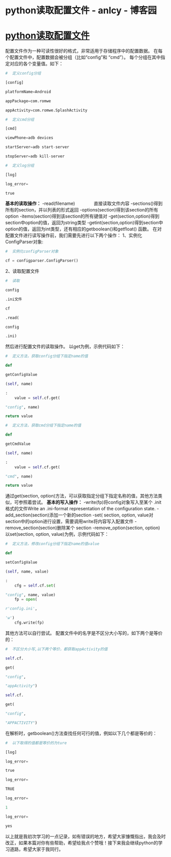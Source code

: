 
# python读取配置文件 - anlcy - 博客园






# [python读取配置文件](https://www.cnblogs.com/camilla/p/7234657.html)
配置文件作为一种可读性很好的格式，非常适用于存储程序中的配置数据。 在每个配置文件中，配置数据会被分组（比如“config”和 “cmd”）。 每个分组在其中指定对应的各个变量值。如下：
```python
#  定义config分组
```
```python
[config]
```
```python
platformName=Android
```
```python
appPackage=com.romwe
```
```python
appActivity=com.romwe.SplashActivity
```
```python
#  定义cmd分组
```
```python
[cmd]
```
```python
viewPhone=adb devices
```
```python
startServer=adb start-server
```
```python
stopServer=adb kill-server
```
```python
#  定义log分组
```
```python
[log]
```
```python
log_error=
```
```python
true
```
**基本的读取操作：**
-read(filename)               直接读取文件内容
-sections()得到所有的section，并以列表的形式返回
-options(section)得到该section的所有option
-items(section)得到该section的所有键值对
-get(section,option)得到section中option的值，返回为string类型
-getint(section,option)得到section中option的值，返回为int类型，还有相应的getboolean()和getfloat() 函数。
在对配置文件进行读写操作前，我们需要先进行以下两个操作：
1、实例化ConfigParser对象:
```python
#  实例化configParser对象
```
```python
cf = configparser.ConfigParser()
```
2、读取配置文件
```python
#  读取
```
```python
config
```
```python
.ini文件
```
```python
cf
```
```python
.read(
```
```python
config
```
```python
.ini)
```
然后进行配置文件的读取操作。
以get为例，示例代码如下：
```python
#  定义方法，获取config分组下指定name的值
```
```python
def
```
```python
getConfigValue
```
```python
(self, name)
```
```python
:
    value = self.cf.get(
```
```python
"config", name)
```
```python
return value
```
```python
#  定义方法，获取cmd分组下指定name的值
```
```python
def
```
```python
getCmdValue
```
```python
(self, name)
```
```python
:
    value = self.cf.get(
```
```python
"cmd", name)
```
```python
return value
```
通过get(section, option)方法，可以获取指定分组下指定名称的值，其他方法类似，可参照着尝试。
**基本的写入操作：**
-write(fp)将config对象写入至某个 .init 格式的文件Write an .ini-format representation of the configuration state.
-add_section(section)添加一个新的section
-set( section, option, value对section中的option进行设置，需要调用write将内容写入配置文件
-remove_section(section)删除某个 section
-remove_option(section, option)
以set(section, option, value)为例，示例代码如下：
```python
#  定义方法，修改config分组下指定name的值value
```
```python
def
```
```python
setConfigValue
```
```python
(self, name, value)
```
```python
:
    cfg = self.cf.set(
```
```python
"config", name, value)
    fp = open(
```
```python
r'config.ini',
```
```python
'w')
    cfg.write(fp)
```
其他方法可以自行尝试。
配置文件中的名字是不区分大小写的，如下两个是等价的：
```python
#  不区分大小写,以下两个等价，都获取appActivity的值
```
```python
self.cf.
```
```python
get(
```
```python
"config",
```
```python
"appActivity")
```
```python
self.cf.
```
```python
get(
```
```python
"config",
```
```python
"APPACTIVITY")
```
在解析时，getboolean()方法查找任何可行的值，例如以下几个都是等价的：
```python
#  以下取得的值都是等价的为ture
```
```python
[log]
```
```python
log_error=
```
```python
true
```
```python
log_error=
```
```python
TRUE
```
```python
log_error=
```
```python
1
```
```python
log_error=
```
```python
yes
```
以上就是我初次学习的一点记录，如有错误的地方，希望大家慷慨指出，我会及时改正，如果本篇对你有些帮助，希望给我点个赞哦！接下来我会继续python的学习道路，希望大家于我同行。





